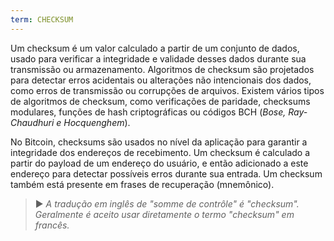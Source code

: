 ```yaml
---
term: CHECKSUM
---
```


Um checksum é um valor calculado a partir de um conjunto de dados, usado para verificar a integridade e validade desses dados durante sua transmissão ou armazenamento. Algoritmos de checksum são projetados para detectar erros acidentais ou alterações não intencionais dos dados, como erros de transmissão ou corrupções de arquivos. Existem vários tipos de algoritmos de checksum, como verificações de paridade, checksums modulares, funções de hash criptográficas ou códigos BCH (*Bose, Ray-Chaudhuri e Hocquenghem*).

No Bitcoin, checksums são usados no nível da aplicação para garantir a integridade dos endereços de recebimento. Um checksum é calculado a partir do payload de um endereço do usuário, e então adicionado a este endereço para detectar possíveis erros durante sua entrada. Um checksum também está presente em frases de recuperação (mnemônico).

> ► *A tradução em inglês de "somme de contrôle" é "checksum". Geralmente é aceito usar diretamente o termo "checksum" em francês.*